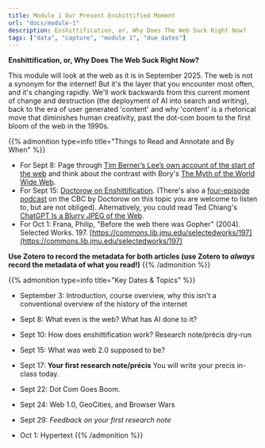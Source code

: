 ```yaml
---
title: Module 1 Our Present Enshittified Moment
url: "docs/module-1"
description: Enshittification, or, Why Does The Web Suck Right Now?
tags: ["data", "capture", "module 1", "due dates"]
---
```


**Enshittification, or, Why Does The Web Suck Right Now?**

This module will look at the web as it is in September 2025. The web is not a synonym for the internet! But it's the layer that you encounter most often, and it's changing rapidly. We'll work backwards from this current moment of change and destruction (the deployment of AI into search and writing), back to the era of user generated 'content' and why 'content' is a rhetorical move that diminishes human creativity, past the dot-com boom to the first bloom of the web in the 1990s.

{{% admonition type=info title="Things to Read and Annotate and By When" %}}
- For Sept 8: Page through [Tim Berner’s Lee’s own account of the start of the web](https://www.w3.org/2004/Talks/w3c10-HowItAllStarted/?n=0) and think about the contrast with Bory's [The Myth of the World Wide Web](https://www-jstor-org.proxy.library.carleton.ca/stable/j.ctv12fw7sn.7?seq=3). 
- For Sept 15: [Doctorow on Enshittification](https://pluralistic.net/2024/01/30/go-nuts-meine-kerle/#ich-bin-ein-bratapfel). (There's also a [four-episode podcast](https://www.cbc.ca/radio/podcastnews/understood-who-broke-the-internet-episode-1-transcript-1.7612290) on the CBC by Doctorow on this topic you are welcome to listen to, but are not obliged). Alternatively, you could read Ted Chiang's [ChatGPT Is a Blurry JPEG of the Web](https://www.newyorker.com/tech/annals-of-technology/chatgpt-is-a-blurry-jpeg-of-the-web).
- For Oct 1: Frana, Philip, "Before the web there was Gopher" (2004). Selected Works. 197. 
[https://commons.lib.jmu.edu/selectedworks/197](https://commons.lib.jmu.edu/selectedworks/197)

**Use Zotero to record the metadata for both articles (use Zotero to *always* record the metadata of what you read!)**
{{% /admonition %}}

{{% admonition type=info title="Key Dates & Topics" %}}
- September 3: Introduction, course overview, why this isn't a conventional overview of the history of the internet

- Sept 8: What even is the web? What has AI done to it?
- Sept 10: How does enshittification work? Research note/précis dry-run

- Sept 15: What was web 2.0 supposed to be?
- Sept 17: **Your first research note/précis** You will write your precis in-class today.

- Sept 22: Dot Com Goes Boom.
- Sept 24: Web 1.0, GeoCities, and Browser Wars

- Sept 29: *Feedback on your first research note* 
- Oct 1: Hypertext 
{{% /admonition %}}

